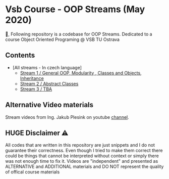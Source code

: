 # Vsb Course - OOP Streams (May 2020)

:wave:, Following repository is a codebase for OOP Streams. Dedicated to a course Object Oriented Programing @ VSB TU Ostrava

## Contents

- [All streams - In czech language]
  - [Stream 1 / General OOP, Modularity , Classes and Objects, Inheritance](https://www.youtube.com/watch?v=mD1AP9XNokI)
  - [Stream 2 / Abstract Classes](https://www.youtube.com/watch?v=jgMUe4_1KKg)
  - [Stream 3 / TBA](https://www.youtube.com/watch?v=cqU86x1e8ho)


## Alternative Video materials
Stream videos from Ing. Jakub Plesink on youtube [channel](https://www.youtube.com/playlist?list=PLk-s-JsQlsE8oH_PSGW9sVzKBeS0MAnjD).


## HUGE Disclaimer :warning:
All codes that are written in this repository are just snippets and I do not guarantee their correctness. 
Even though I tried to make them correct there could be things that cannot be interpreted without context or 
simply there was not enough time to fix it.
Videos are "independent" and presented as ALTERNATIVE and ADDITIONAL materials and DO NOT represent the
quality of offical course materials
